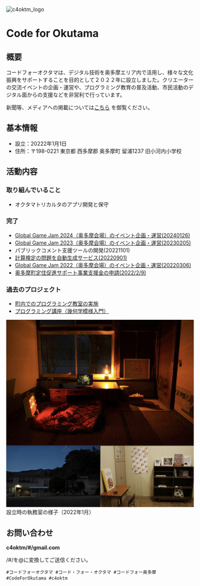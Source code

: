 <img width="512" alt="c4oktm_logo" src="https://user-images.githubusercontent.com/4956743/195421966-923c74f4-bc42-44bb-929b-b8485ac2bd81.png">

# Code for Okutama

## 概要

コードフォーオクタマは、デジタル技術を奥多摩エリア内で活用し、様々な文化振興をサポートすることを目的として２０２２年に設立しました。クリエーターの交流イベントの企画・運営や、プログラミング教育の普及活動、市民活動のデジタル面からの支援などを非営利で行っています。

新聞等、メディアへの掲載については[こちら](https://docs.google.com/document/d/e/2PACX-1vS_0IwhqoBsMHo6c6tVMAyX8Sig_-agO4q7EoZFulFCGcEHeK2MfEbo20D1YadJdU_b5rmiEwOS3jHM/pub) を御覧ください。

## 基本情報

- 設立：20222年1月1日
- 住所：〒198-0221 東京都 西多摩郡 奥多摩町 留浦1237 旧小河内小学校

## 活動内容

### 取り組んでいること
- オクタマトリカルタのアプリ開発と保守

### 完了
- [Global Game Jam 2024（奥多摩会場）のイベント企画・運営(20240126)](https://docs.google.com/document/d/e/2PACX-1vRzazKJGTswcpvUu9pU6fS8YA3eXthqTk8-ASbLGdL3ToMNi1NOfVb5mT4-TnE5q2Y_iXjUvrVC6qTf/pub)
- [Global Game Jam 2023（奥多摩会場）のイベント企画・運営(20230205)](https://docs.google.com/document/d/e/2PACX-1vQgyGYIZiz-39qZ7Qeoz044M9RTehVg6G7a25iy_3JJ3BM0JOlOKyVP4SRhpdUBlfjH8WcZ1fXsjK-d/pub)
- パブリックコメント支援ツールの開発(20221101)
- [計算検定の問題を自動生成サービス(20220901)](./pages/dailycal.md)
- [Global Game Jam 2022（奥多摩会場）のイベント企画・運営(20220306)](https://docs.google.com/document/d/e/2PACX-1vQSEMSJ2f_UAotBdHg8QAFAGyzixZ7ztgHAk1B-LfXsVKrgHw8fHBUjLSyqaWv39vBhzq9Wa8TiMN5a/pub)
- [奥多摩町定住促進サポート事業支援金の申請(2022/2/9)](https://docs.google.com/document/d/e/2PACX-1vQ0pwkbC1rH3bojE7kUto7UuhuVV5LsaDvREnEjxjScMS78RhPkcj8-T63Tywgpe9H1EwkWNNH8im8z/pub)

### 過去のプロジェクト
- [町内でのプログラミング教室の実施](https://docs.google.com/document/d/e/2PACX-1vTaAqylTSku7kE3QnwSq3tGzZWP3xNqok0NcIZT6WmhvL5kvd-oNQzabomgxfaleO71SRohhwbE6LJF/pub)
- [プログラミング講座（幾何学模様入門）](https://docs.google.com/document/d/e/2PACX-1vRojxAT6JDTw631HOcxScRTXgI2PZFSmVcits_4-5I_HDxEEDPauIDOSLJr302gv7YqE6nSieUYc_PB/pub)

![rooms_Jan2022.jpg](./rooms_Jan2022.jpg)
設立時の執務室の様子（2022年1月）

## お問い合わせ
**c4oktm/#/gmail.com**

/#/を@に変換してご送信ください。

```
#コードフォーオクタマ #コード・フォー・オクタマ #コードフォー奥多摩 #CodeForOkutama #c4oktm
```
